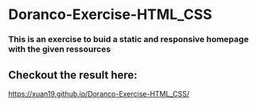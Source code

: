 # Doranco-Exercise-HTML_CSS

### This is an exercise to buid a static and responsive homepage with the given ressources

## Checkout the result here:
 https://xuan19.github.io/Doranco-Exercise-HTML_CSS/
